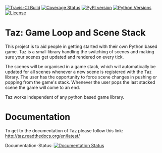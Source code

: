 [![Travis-CI Build](https://travis-ci.org/mkli90/Taz.svg?branch=master)](https://travis-ci.org/mkli90/Taz)
[![Coverage Status](https://coveralls.io/repos/mkli90/Taz/badge.svg?branch=master)](https://coveralls.io/r/mkli90/Taz/badge.svg?branch=master)
[![PyPI version](https://badge.fury.io/py/tazlib.svg)](http://badge.fury.io/py/tazlib)
[![Python Versions](https://img.shields.io/badge/python-2.7%2C%203.4-blue.svg)](https://pypi.python.org/pypi/tazlib/1.0.0)
[![License](https://img.shields.io/badge/license-GPLv3-blue.svg)](https://pypi.python.org/pypi/tazlib/1.0.0)

# Taz: Game Loop and Scene Stack
This project is to aid people in getting started with their own Python based game.
Taz is a small library handling the switching of scenes and making sure your scenes get
updated and rendered on every tick.

The scenes will be organised in a game stack, which will automatically be updated
for all scenes whenever a new scene is registered with the Taz library. 
The user has the opportunity to force scene changes in pushing or popping from the game's
stack. Whenever the user pops the last stacked scene the game will come to an end.

Taz works independent of any python based game library.

# Documentation

To get to the documentation of Taz please follow this link:
http://taz.readthedocs.org/en/latest/

Documentation-Status: [![Documentation Status](https://readthedocs.org/projects/taz/badge/?version=latest)](https://readthedocs.org/projects/taz/?badge=latest)




